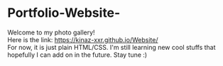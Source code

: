 # Portfolio-Website-
Welcome to my photo gallery!\
Here is the link: https://kinaz-xxr.github.io/Website/ \
For now, it is just plain HTML/CSS. I'm still learning new cool stuffs that hopefully I can add on in the future. Stay tune :)
